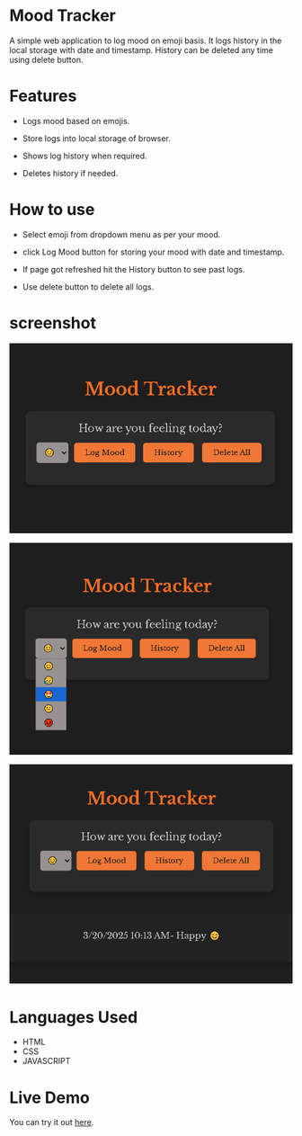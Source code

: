 # Mood Tracker

 A simple web application to log mood on emoji basis. It logs history in the local storage with date and timestamp. History can be deleted any time using delete button.

 # Features

 *  Logs mood based on emojis.

 *  Store logs into local storage of browser.

 *  Shows log history when required.

 *  Deletes history if needed.

 # How to use
 
 * Select emoji from dropdown menu as per your mood.

 * click Log Mood button for storing your mood with date and timestamp.

 * If page got refreshed hit the History button to see past logs.

 * Use delete button to delete all logs.

 # screenshot
    
![Step:1](./screenshots/step-1.png)


![Step:2](./screenshots/select.png)


![Step:3](./screenshots/logged.png)
 
 
 #  Languages Used

 *  HTML
 *  CSS
 *  JAVASCRIPT

# Live Demo

You can try it out [here](https://moodtracker-three.vercel.app/).
